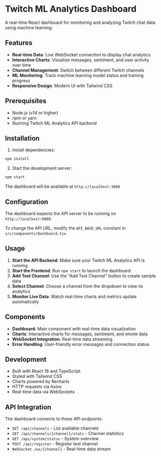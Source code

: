 # Twitch ML Analytics Dashboard

A real-time React dashboard for monitoring and analyzing Twitch chat data using machine learning.

## Features

- **Real-time Data**: Live WebSocket connection to display chat analytics
- **Interactive Charts**: Visualize messages, sentiment, and user activity over time
- **Channel Management**: Switch between different Twitch channels
- **ML Monitoring**: Track machine learning model status and training progress
- **Responsive Design**: Modern UI with Tailwind CSS

## Prerequisites

- Node.js (v14 or higher)
- npm or yarn
- Running Twitch ML Analytics API backend

## Installation

1. Install dependencies:
```bash
npm install
```

2. Start the development server:
```bash
npm start
```

The dashboard will be available at `http://localhost:3000`

## Configuration

The dashboard expects the API server to be running on `http://localhost:8000`. 

To change the API URL, modify the `API_BASE_URL` constant in `src/components/Dashboard.tsx`.

## Usage

1. **Start the API Backend**: Make sure your Twitch ML Analytics API is running
2. **Start the Frontend**: Run `npm start` to launch the dashboard
3. **Add Test Channel**: Use the "Add Test Channel" button to create sample data
4. **Select Channel**: Choose a channel from the dropdown to view its analytics
5. **Monitor Live Data**: Watch real-time charts and metrics update automatically

## Components

- **Dashboard**: Main component with real-time data visualization
- **Charts**: Interactive charts for messages, sentiment, and emote data
- **WebSocket Integration**: Real-time data streaming
- **Error Handling**: User-friendly error messages and connection status

## Development

- Built with React 18 and TypeScript
- Styled with Tailwind CSS
- Charts powered by Recharts
- HTTP requests via Axios
- Real-time data via WebSockets

## API Integration

The dashboard connects to these API endpoints:

- `GET /api/channels` - List available channels
- `GET /api/channels/{channel}/stats` - Channel statistics
- `GET /api/system/status` - System overview
- `POST /api/register` - Register test channel  
- `WebSocket /ws/{channel}` - Real-time data stream
